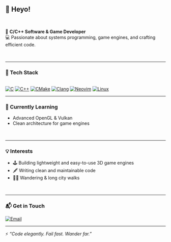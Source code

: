 ## 👋 Heyo!

&nbsp;  

🎯 **C/C++ Software & Game Developer**  
💻 Passionate about systems programming, game engines, and crafting efficient code.  

&nbsp;  

---


### 🚀 Tech Stack

&nbsp;  
[![C](https://img.shields.io/badge/C-00599C?style=for-the-badge&logo=c&logoColor=white)](https://en.wikipedia.org/wiki/C_(programming_language))
[![C++](https://img.shields.io/badge/C++-00599C?style=for-the-badge&logo=cplusplus&logoColor=white)](https://isocpp.org/)
[![CMake](https://img.shields.io/badge/CMake-064F8C?style=for-the-badge&logo=cmake&logoColor=white)](https://cmake.org/)
[![Clang](https://img.shields.io/badge/Clang-00599C?style=for-the-badge&logo=llvm&logoColor=white)](https://clang.llvm.org/)
[![Neovim](https://img.shields.io/badge/Neovim-57A143?style=for-the-badge&logo=neovim&logoColor=white)](https://neovim.io/)
[![Linux](https://img.shields.io/badge/Linux-FCC624?style=for-the-badge&logo=linux&logoColor=black)](https://www.kernel.org/)
&nbsp;  


---


### 🌱 Currently Learning



- Advanced OpenGL & Vulkan
- Clean architecture for game engines

&nbsp;  

---


### 💡 Interests



- 🕹️ Building lightweight and easy-to-use 3D game engines
- 🖋 Writing clean and maintainable code
- 🚶‍♂️ Wandering & long city walks

 &nbsp;  

---


### 📬 Get in Touch



[![Email](https://img.shields.io/badge/email-zhovk%40proton.me-gray?style=for-the-badge&logo=gmail)](mailto:zhovk@proton.me)



---


⚡ *“Code elegantly. Fail fast. Wander far.”*

